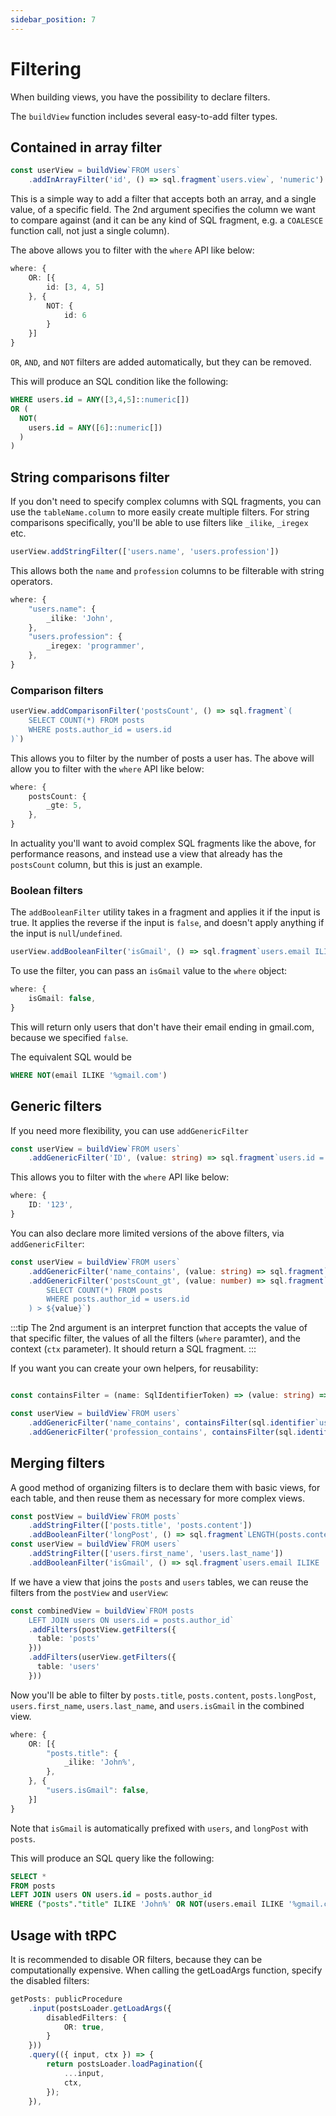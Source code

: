 ```yaml
---
sidebar_position: 7
---
```


# Filtering

When building views, you have the possibility to declare filters.

The `buildView` function includes several easy-to-add filter types.


## Contained in array filter

```ts
const userView = buildView`FROM users`
    .addInArrayFilter('id', () => sql.fragment`users.view`, 'numeric')
```

This is a simple way to add a filter that accepts both an array, and a single value, of a specific field. The 2nd argument specifies the column we want to compare against (and it can be any kind of SQL fragment, e.g. a `COALESCE` function call, not just a single column).

The above allows you to filter with the `where` API like below:

```ts
where: {
    OR: [{
        id: [3, 4, 5]
    }, {
        NOT: {
            id: 6
        }
    }]
}
```

`OR`, `AND`, and `NOT` filters are added automatically, but they can be removed.


This will produce an SQL condition like the following:

```sql
WHERE users.id = ANY([3,4,5]::numeric[])
OR (
  NOT(
    users.id = ANY([6]::numeric[])
  )
)
```

## String comparisons filter

If you don't need to specify complex columns with SQL fragments, you can use the `tableName.column` to more easily create multiple filters. For string comparisons specifically, you'll be able to use filters like `_ilike`, `_iregex` etc.

```ts
userView.addStringFilter(['users.name', 'users.profession'])
```

This allows both the `name` and `profession` columns to be filterable with string operators.
```ts
where: {
    "users.name": {
        _ilike: 'John',
    },
    "users.profession": {
        _iregex: 'programmer',
    },
}
```

### Comparison filters

```ts
userView.addComparisonFilter('postsCount', () => sql.fragment`(
    SELECT COUNT(*) FROM posts
    WHERE posts.author_id = users.id
)`)
```

This allows you to filter by the number of posts a user has. The above will allow you to filter with the `where` API like below:

```ts
where: {
    postsCount: {
        _gte: 5,
    },
}
```

In actuality you'll want to avoid complex SQL fragments like the above, for performance reasons, and instead use a view that already has the `postsCount` column, but this is just an example.

### Boolean filters

The `addBooleanFilter` utility takes in a fragment and applies it if the input is true. It applies the reverse if the input is `false`, and doesn't apply anything if the input is `null`/`undefined`.

```ts
userView.addBooleanFilter('isGmail', () => sql.fragment`users.email ILIKE '%gmail.com'`)
```

To use the filter, you can pass an `isGmail` value to the `where` object:

```ts
where: {
    isGmail: false,
}
```

This will return only users that don't have their email ending in gmail.com, because we specified `false`.

The equivalent SQL would be

```sql
WHERE NOT(email ILIKE '%gmail.com')
```

## Generic filters

If you need more flexibility, you can use `addGenericFilter`

```ts
const userView = buildView`FROM users`
    .addGenericFilter('ID', (value: string) => sql.fragment`users.id = ${value}`)
```

This allows you to filter with the `where` API like below:

```ts
where: {
    ID: '123',
}
```

You can also declare more limited versions of the above filters, via `addGenericFilter`:

```ts
const userView = buildView`FROM users`
    .addGenericFilter('name_contains', (value: string) => sql.fragment`users.name ILIKE ${'%' + value + '%'}`)
    .addGenericFilter('postsCount_gt', (value: number) => sql.fragment`(
        SELECT COUNT(*) FROM posts
        WHERE posts.author_id = users.id
    ) > ${value}`)
```

:::tip
The 2nd argument is an interpret function that accepts the value of that specific filter, the values of all the filters (`where` paramter), and the context (`ctx` parameter).
It should return a SQL fragment.
:::

If you want you can create your own helpers, for reusability:

```ts

const containsFilter = (name: SqlIdentifierToken) => (value: string) => sql.fragment`${name} ILIKE ${'%' + value + '%'}`

const userView = buildView`FROM users`
    .addGenericFilter('name_contains', containsFilter(sql.identifier`users.name`))
    .addGenericFilter('profession_contains', containsFilter(sql.identifier`users.profession`))
```

## Merging filters

A good method of organizing filters is to declare them with basic views, for each table, and then reuse them as necessary for more complex views.

```ts
const postView = buildView`FROM posts`
    .addStringFilter(['posts.title', 'posts.content'])
    .addBooleanFilter('longPost', () => sql.fragment`LENGTH(posts.content) > 500`)
const userView = buildView`FROM users`
    .addStringFilter(['users.first_name', 'users.last_name'])
    .addBooleanFilter('isGmail', () => sql.fragment`users.email ILIKE '%gmail.com'`)
```

If we have a view that joins the `posts` and `users` tables, we can reuse the filters from the `postView` and `userView`:

```ts
const combinedView = buildView`FROM posts
    LEFT JOIN users ON users.id = posts.author_id`
    .addFilters(postView.getFilters({
      table: 'posts'
    }))
    .addFilters(userView.getFilters({
      table: 'users'
    }))
```

Now you'll be able to filter by `posts.title`, `posts.content`, `posts.longPost`, `users.first_name`, `users.last_name`, and `users.isGmail` in the combined view.

```ts
where: {
    OR: [{
        "posts.title": {
            _ilike: 'John%',
        },
    }, {
        "users.isGmail": false,
    }]
}
```

Note that `isGmail` is automatically prefixed with `users`, and `longPost` with `posts`.

This will produce an SQL query like the following:

```sql
SELECT *
FROM posts
LEFT JOIN users ON users.id = posts.author_id
WHERE ("posts"."title" ILIKE 'John%' OR NOT(users.email ILIKE '%gmail.com'))
```

## Usage with tRPC

It is recommended to disable OR filters, because they can be computationally expensive.
When calling the getLoadArgs function, specify the disabled filters:

```ts
getPosts: publicProcedure
    .input(postsLoader.getLoadArgs({
        disabledFilters: {
            OR: true,
        }
    }))
    .query(({ input, ctx }) => {
        return postsLoader.loadPagination({
            ...input,
            ctx,
        });
    }),
```
